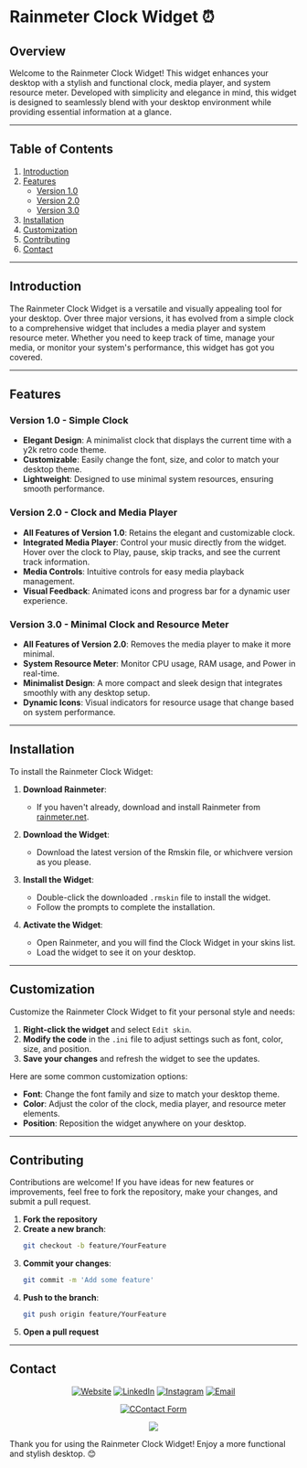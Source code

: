# Rainmeter Clock Widget ⏰

## Overview

Welcome to the Rainmeter Clock Widget! This widget enhances your desktop with a stylish and functional clock, media player, and system resource meter. Developed with simplicity and elegance in mind, this widget is designed to seamlessly blend with your desktop environment while providing essential information at a glance.

---

## Table of Contents

1. [Introduction](#introduction)
2. [Features](#features)
    - [Version 1.0](#version-10)
    - [Version 2.0](#version-20)
    - [Version 3.0](#version-30)
3. [Installation](#installation)
4. [Customization](#customization)
5. [Contributing](#contributing)
6. [Contact](#contact)

---

## Introduction

The Rainmeter Clock Widget is a versatile and visually appealing tool for your desktop. Over three major versions, it has evolved from a simple clock to a comprehensive widget that includes a media player and system resource meter. Whether you need to keep track of time, manage your media, or monitor your system's performance, this widget has got you covered.

---

## Features

### Version 1.0 - Simple Clock

- **Elegant Design**: A minimalist clock that displays the current time with a y2k retro code theme.
- **Customizable**: Easily change the font, size, and color to match your desktop theme.
- **Lightweight**: Designed to use minimal system resources, ensuring smooth performance.

### Version 2.0 - Clock and Media Player

- **All Features of Version 1.0**: Retains the elegant and customizable clock.
- **Integrated Media Player**: Control your music directly from the widget. Hover over the clock to Play, pause, skip tracks, and see the current track information.
- **Media Controls**: Intuitive controls for easy media playback management.
- **Visual Feedback**: Animated icons and progress bar for a dynamic user experience.

### Version 3.0 - Minimal Clock and Resource Meter

- **All Features of Version 2.0**: Removes the media player to make it more minimal.
- **System Resource Meter**: Monitor CPU usage, RAM usage, and Power in real-time.
- **Minimalist Design**: A more compact and sleek design that integrates smoothly with any desktop setup.
- **Dynamic Icons**: Visual indicators for resource usage that change based on system performance.

---

## Installation

To install the Rainmeter Clock Widget:

1. **Download Rainmeter**:
    - If you haven't already, download and install Rainmeter from [rainmeter.net](https://www.rainmeter.net/).

2. **Download the Widget**:
    - Download the latest version of the Rmskin file, or whichvere version as you please.

3. **Install the Widget**:
    - Double-click the downloaded `.rmskin` file to install the widget.
    - Follow the prompts to complete the installation.

4. **Activate the Widget**:
    - Open Rainmeter, and you will find the Clock Widget in your skins list.
    - Load the widget to see it on your desktop.

---

## Customization

Customize the Rainmeter Clock Widget to fit your personal style and needs:

1. **Right-click the widget** and select `Edit skin`.
2. **Modify the code** in the `.ini` file to adjust settings such as font, color, size, and position.
3. **Save your changes** and refresh the widget to see the updates.

Here are some common customization options:

- **Font**: Change the font family and size to match your desktop theme.
- **Color**: Adjust the color of the clock, media player, and resource meter elements.
- **Position**: Reposition the widget anywhere on your desktop.

---

## Contributing

Contributions are welcome! If you have ideas for new features or improvements, feel free to fork the repository, make your changes, and submit a pull request.

1. **Fork the repository**
2. **Create a new branch**:
    ```sh
    git checkout -b feature/YourFeature
    ```
3. **Commit your changes**:
    ```sh
    git commit -m 'Add some feature'
    ```
4. **Push to the branch**:
    ```sh
    git push origin feature/YourFeature
    ```
5. **Open a pull request**

---

## Contact

<p align="center">
<a href="https://simplysameen.netlify.app"><img alt="Website" src="https://img.shields.io/badge/Website-simplysameen-red?style=flat-square&logo=netlify"></a>
<a href="https://www.linkedin.com/in/sameen-sardar/"><img alt="LinkedIn" src="https://img.shields.io/badge/LinkedIn-Sameen Sardar-blue?style=flat-square&logo=linkedin"></a>
<a href="https://www.instagram.com/simply.sameen/"><img alt="Instagram" src="https://img.shields.io/badge/Instagram-simply.sameen-green?style=flat-square&logo=instagram"></a>
<a href="mailto:sameensardar@gmail.com"><img alt="Email" src="https://img.shields.io/badge/Email-sameensardar@gmail.com-yellow?style=flat-square&logo=gmail"></a>
</p>
<p align="center">
  <a href="https://simplysameen.netlify.app/#contact"><img alt="CContact Form" src="https://img.shields.io/badge/Click Here to Redirect-Contact Form-blue?style=flat-square&logo=contact"></a>
</p>

<p align="center">
<img src="https://media2.giphy.com/media/v1.Y2lkPTc5MGI3NjExbmUzaGw2bnhhcDRxd3pnN3c2eWp5bWI5bzZxZjY4aDJkamd0ODF6aiZlcD12MV9pbnRlcm5hbF9naWZfYnlfaWQmY3Q9cw/CAM1sOA4pKGuzKlIPt/giphy.gif">
</p>

Thank you for using the Rainmeter Clock Widget! Enjoy a more functional and stylish desktop. 😊

